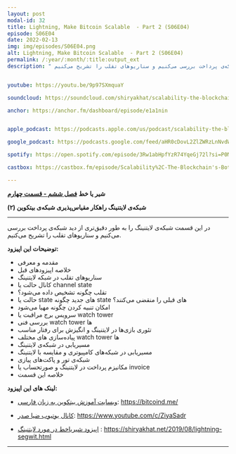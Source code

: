 ```yaml
---
layout: post
modal-id: 32
title: Lightning, Make Bitcoin Scalable  - Part 2 (S06E04)
episode: S06E04
date: 2022-02-13
img: img/episodes/S06E04.png
alt: Lightning, Make Bitcoin Scalable  - Part 2 (S06E04)
permalink: /:year/:month/:title:output_ext
description: " در این قسمت شبکه‌ی لایتنینگ را به طور دقیق‌تری از دید شبکه‌ی پرداخت بررسی می‌کنیم و سناریوهای تقلب را تشریح می‌کنیم." 


youtube: https://youtu.be/9p97SXmquaY

soundcloud: https://soundcloud.com/shiryakhat/scalability-the-blockchains-bottleneck-part-2-s06e02?si=58aa416d2aa248388fb94f88dcb56cc6

anchor: https://anchor.fm/dashboard/episode/e1a1nin


apple_podcast: https://podcasts.apple.com/us/podcast/scalability-the-blockchains-bottleneck-part-2-s06e02/id1221206951?i=1000541300844

google_podcast: https://podcasts.google.com/feed/aHR0cDovL2ZlZWRzLnNvdW5kY2xvdWQuY29tL3VzZXJzL3NvdW5kY2xvdWQ6dXNlcnM6MjYyMzE4MTEzL3NvdW5kcy5yc3M/episode/MGMyMjllY2MtOTgxYS00MzA4LWEzMDItMjJmOWQ5MDc3OWE4?sa=X&ved=0CAUQkfYCahcKEwiAyreI-4z0AhUAAAAAHQAAAAAQAQ

spotify: https://open.spotify.com/episode/3Rw1abHpfYzR74YqeGj72l?si=P0MTh3_CSWGLiNh5T1ik9w

castbox: https://castbox.fm/episode/Scalability%2C-The-Blockchain's-Bottleneck---Part-2-(S06E02)-id2539522-id440612307

---
```


**شیر یا خط**
**[فصل ششم - قسمت چهارم](https://shiryakhat.net/2022/02/Lightning-Make-Bitcoin-Scalable-2.html)**

**شبکه‌ی لایتنینگ راهکار مقیاس‌پذیری شبکه‌ی بیتکوین (۲)**

-------------------------------------------------------
در این قسمت شبکه‌ی لایتنینگ را به طور دقیق‌تری از دید شبکه‌ی پرداخت بررسی می‌کنیم و سناریوهای تقلب را تشریح می‌کنیم.

**توضیحات این اپیزود:**


* مقدمه و معرفی
* خلاصه اپیزودهای قبل
* سناریوهای تقلب در شبکه لایتنینگ
* کانال حالت یا channel state
* تقلب چگونه تشخیص داده می‌شود؟
* حالت یا state های جدید چگونه state های قبلی را منقضی می‌کنند؟
* امکان تنبیه کردن چگونه مهیا می‌شود 
* سرویس برج مراقبت یا watch tower
* بررسی فنی‌ watch tower ها 
* تئوری بازی‌ها در لایتنینگ و انگیزش برای رفتار مناسب
* پیاده‌سازی های مختلف watch tower ها
* مسیریابی در شبکه‌ی لایتنینگ
* مسیریابی در شبکه‌های کامپیوتری و مقایسه با لایتنینگ
* شبکه‌ی تور و پاکت‌های پیازی
* مکانیزم پرداخت در لایتنینگ و صورتحساب یا invoice
* خلاصه این قسمت

**لینک های این اپیزود:**

* [وبسایت آموزش بیتکوین به زبان فارسی](https://bitcoind.me/): https://bitcoind.me/

* [کانال یوتیوب ضیا صدر](https://www.youtube.com/c/ZiyaSadr): https://www.youtube.com/c/ZiyaSadr

* [اپیزود شیریاخط در مورد لایتنینگ](https://shiryakhat.net/2019/08/lightning-segwit.html) : https://shiryakhat.net/2019/08/lightning-segwit.html

-----------------------------------------------------------------------
